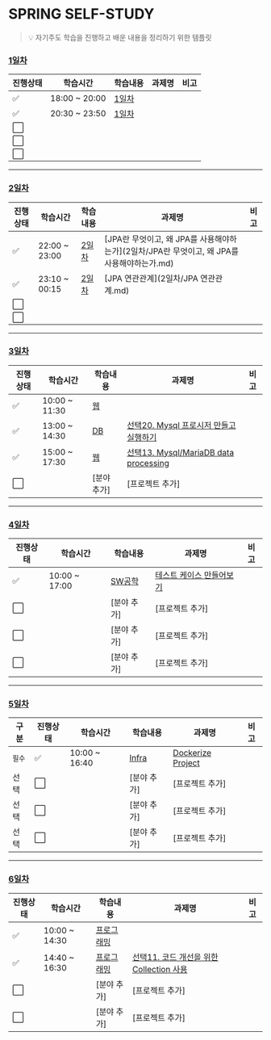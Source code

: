 # SPRING SELF-STUDY
> :bulb: 자기주도 학습을 진행하고 배운 내용을 정리하기 위한 템플릿
### [1일차](./1일차)

진행상태             | 학습시간      | 학습내용       | 과제명          | 비고 |
-------------------- | ------------- | -------------- | --------------- | ---- |
:white_check_mark:   | 18:00 ~ 20:00 | [1일차](1일차) |                 |      |
:white_check_mark:   | 20:30 ~ 23:50 | [1일차](1일차) |                 |      |
:white_large_square: |               |     |  |      |
:white_large_square: |               |    |  |      |
:white_large_square: |               |    |  |      |

---

### [2일차](./2일차)

진행상태             | 학습시간      | 학습내용       | 과제명                                                       | 비고 |
-------------------- | ------------- | -------------- | ------------------------------------------------------------ | ---- |
:white_check_mark:   | 22:00 ~ 23:00 | [2일차](2일차) | [JPA란 무엇이고, 왜 JPA를 사용해야하는가](2일차/JPA란 무엇이고, 왜 JPA를 사용해야하는가.md) |      |
:white_check_mark:   | 23:10 ~ 00:15 | [2일차](2일차) | [JPA 연관관계](2일차/JPA 연관관계.md)                        |      |
:white_large_square: |               |   |                                            |      |
:white_large_square: |               |   |                                             |      |

---

### [3일차](2021-12-22.md)

진행상태             | 학습시간      | 학습내용    | 과제명                                                                      | 비고 |
-------------------- | ------------- | ----------- | ------------------------------------------------------------------------ | ---- |
:white_check_mark:   | 10:00 ~ 11:30 | [웹](웹)    |  |      |
:white_check_mark:   | 13:00 ~ 14:30 | [DB](DB)    | [선택20. Mysql 프로시저 만들고 실행하기](DB/mysql-프로시저-작성-실습)                 |      |
:white_check_mark:   | 15:00 ~ 17:30 | [웹](웹)    | [선택13. Mysql/MariaDB data processing](웹/DB-데이터적재및가공-실습)                 |      |
:white_large_square: |               | [분야 추가] | [프로젝트 추가]                                                                     |      |

---

### [4일차](2021-12-23.md)

진행상태             | 학습시간      | 학습내용         | 과제명                                                      | 비고 |
-------------------- | ------------- | ---------------- | ----------------------------------------------------------- | ---- |
:white_check_mark:   | 10:00 ~ 17:00 | [SW공학](SW공학) | [테스트 케이스 만들어보기](SW공학/테스트-케이스-만들어보기) |      |
:white_large_square: |               | [분야 추가]      | [프로젝트 추가]                                             |      |
:white_large_square: |               | [분야 추가]      | [프로젝트 추가]                                             |      |
:white_large_square: |               | [분야 추가]      | [프로젝트 추가]                                             |      |

---

### [5일차](2021-12-24.md)

| 구분   | 진행상태             | 학습시간      | 학습내용       | 과제명                                       | 비고 |
| ------ | -------------------- | ------------- | -------------- | -------------------------------------------- | ---- |
| `필수` | :white_check_mark:   | 10:00 ~ 16:40 | [Infra](Infra) | [Dockerize Project](Infra/Dockerize-Project) |      |
| 선택   | :white_large_square: |               | [분야 추가]    | [프로젝트 추가]                              |      |
| 선택   | :white_large_square: |               | [분야 추가]    | [프로젝트 추가]                              |      |
| 선택   | :white_large_square: |               | [분야 추가]    | [프로젝트 추가]                              |      |

---

### [6일차](2021-12-27.md)

진행상태             | 학습시간      | 학습내용                 | 과제명                       | 비고 |
-------------------- | ------------- | ------------------------ | ---------------------------- | ---- |
:white_check_mark:   | 10:00 ~ 14:30 | [프로그래밍](프로그래밍) | |      |
:white_check_mark:   | 14:40 ~ 16:30 | [프로그래밍](프로그래밍) | [선택11. 코드 개선을 위한 Collection 사용](프로그래밍/코드-개선을-위한-Collection-사용)                                            |      |
:white_large_square: |               | [분야 추가]              | [프로젝트 추가]                                                                                                                    |      |
:white_large_square: |               | [분야 추가]              | [프로젝트 추가]                                                                                                                    |      |
